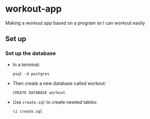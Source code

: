 # workout-app
Making a workout app based on a program so I can workout easily

## Set up
### Set up the database

- In a terminal:

    ```
    psql -d postgres
    ```
- Then create a new database called workout:
    ```
    CREATE DATABASE workout
    ```
- Use ```create.sql``` to create needed tables:
    ```
    \i create.sql
    ```
